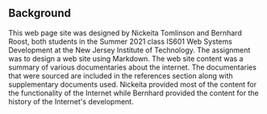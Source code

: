 ## Background

This web page site was designed by Nickeita Tomlinson and Bernhard Roost, both students in the Summer 2021 class IS601 Web Systems Development at the New Jersey Institute of Technology. The assignment was to design a web site using Markdown. The web site content was a summary of various documentaries about the internet. The documentaries that were sourced are included in the references section along with supplementary documents used. Nickeita provided most of the content for the functionality of the Internet while Bernhard provided the content for the history of the Internet's development.
